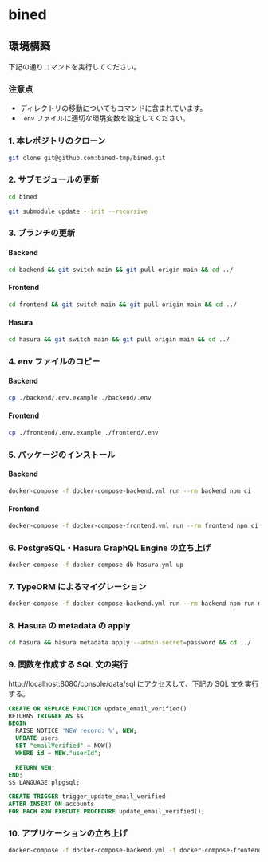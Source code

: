 # bined

## 環境構築

下記の通りコマンドを実行してください。

### 注意点

- ディレクトリの移動についてもコマンドに含まれています。
- `.env` ファイルに適切な環境変数を設定してください。

### 1. 本レポジトリのクローン

```bash
git clone git@github.com:bined-tmp/bined.git
```

### 2. サブモジュールの更新

```bash
cd bined
```

```bash
git submodule update --init --recursive
```

### 3. ブランチの更新

#### Backend

```bash
cd backend && git switch main && git pull origin main && cd ../
```

#### Frontend

```bash
cd frontend && git switch main && git pull origin main && cd ../
```

#### Hasura

```bash
cd hasura && git switch main && git pull origin main && cd ../
```

### 4. env ファイルのコピー

#### Backend

```bash
cp ./backend/.env.example ./backend/.env
```

#### Frontend

```bash
cp ./frontend/.env.example ./frontend/.env
```

### 5. パッケージのインストール

#### Backend

```bash
docker-compose -f docker-compose-backend.yml run --rm backend npm ci
```

#### Frontend

```bash
docker-compose -f docker-compose-frontend.yml run --rm frontend npm ci
```

### 6. PostgreSQL・Hasura GraphQL Engine の立ち上げ

```bash
docker-compose -f docker-compose-db-hasura.yml up
```

### 7. TypeORM によるマイグレーション

```bash
docker-compose -f docker-compose-backend.yml run --rm backend npm run migration:run
```

### 8. Hasura の metadata の apply

```bash
cd hasura && hasura metadata apply --admin-secret=password && cd ../
```

### 9. 関数を作成する SQL 文の実行

http://localhost:8080/console/data/sql にアクセスして、下記の SQL 文を実行する。

```sql
CREATE OR REPLACE FUNCTION update_email_verified()
RETURNS TRIGGER AS $$
BEGIN
  RAISE NOTICE 'NEW record: %', NEW;
  UPDATE users
  SET "emailVerified" = NOW()
  WHERE id = NEW."userId";

  RETURN NEW;
END;
$$ LANGUAGE plpgsql;

CREATE TRIGGER trigger_update_email_verified
AFTER INSERT ON accounts
FOR EACH ROW EXECUTE PROCEDURE update_email_verified();
```

### 10. アプリケーションの立ち上げ

```bash
docker-compose -f docker-compose-backend.yml -f docker-compose-frontend.yml up
```
